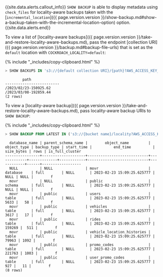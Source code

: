 {{site.data.alerts.callout_info}}
`SHOW BACKUP` is able to display metadata using `check_files` for locality-aware backups taken with the [`incremental_location`]({{ page.version.version }}/show-backup.md#show-a-backup-taken-with-the-incremental-location-option) option.
{{site.data.alerts.end}}

To view a list of [locality-aware backups]({{ page.version.version }}/take-and-restore-locality-aware-backups.md), pass the endpoint [collection URI]({{ page.version.version }}/backup.md#backup-file-urls) that is set as the `default` location with `COCKROACH_LOCALITY=default`: 

{% include "_includes/copy-clipboard.html" %}
~~~ sql
> SHOW BACKUPS IN 's3://{default collection URI}/{path}?AWS_ACCESS_KEY_ID={placeholder}&AWS_SECRET_ACCESS_KEY={placeholder}';
~~~

~~~
        path
-------------------------
/2023/02/23-150925.62
/2023/03/08-192859.44
(2 rows)
~~~

To view a [locality-aware backup]({{ page.version.version }}/take-and-restore-locality-aware-backups.md), pass locality-aware backup URIs to `SHOW BACKUP`:

{% include "_includes/copy-clipboard.html" %}
~~~ sql
> SHOW BACKUP FROM LATEST IN ('s3://{bucket name}/locality?AWS_ACCESS_KEY_ID={placeholder}&AWS_SECRET_ACCESS_KEY={placeholder}&COCKROACH_LOCALITY=default', 's3://{bucket name}/locality?AWS_ACCESS_KEY_ID={placeholder}&AWS_SECRET_ACCESS_KEY={placeholder}&COCKROACH_LOCALITY=region%3Dus-west');
~~~

~~~
  database_name | parent_schema_name |        object_name         | object_type | backup_type | start_time |          end_time          | size_bytes | rows | is_full_cluster
----------------+--------------------+----------------------------+-------------+-------------+------------+----------------------------+------------+------+------------------
  NULL          | NULL               | movr                       | database    | full        | NULL       | 2023-02-23 15:09:25.625777 |       NULL | NULL |        f
  movr          | NULL               | public                     | schema      | full        | NULL       | 2023-02-23 15:09:25.625777 |       NULL | NULL |        f
  movr          | public             | users                      | table       | full        | NULL       | 2023-02-23 15:09:25.625777 |       5633 |   58 |        f
  movr          | public             | vehicles                   | table       | full        | NULL       | 2023-02-23 15:09:25.625777 |       3617 |   17 |        f
  movr          | public             | rides                      | table       | full        | NULL       | 2023-02-23 15:09:25.625777 |     159269 |  511 |        f
  movr          | public             | vehicle_location_histories | table       | full        | NULL       | 2023-02-23 15:09:25.625777 |      79963 | 1092 |        f
  movr          | public             | promo_codes                | table       | full        | NULL       | 2023-02-23 15:09:25.625777 |     221763 | 1003 |        f
  movr          | public             | user_promo_codes           | table       | full        | NULL       | 2023-02-23 15:09:25.625777 |        927 |   11 |        f
(8 rows)
~~~
